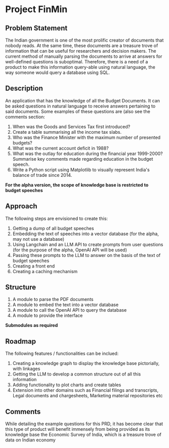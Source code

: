 # Project FinMin

## Problem Statement
The Indian government is one of the most prolific creator of documents that nobody reads. At the same time, these documents are a treasure trove of information that can be useful for researchers and decision makers. The current method of manually parsing the documents to arrive at answers for well-defined questions is suboptimal. Therefore, there is a need of a product to make this information query-able using natural language, the way someone would query a database using SQL.

## Description
An application that has the knowledge of all the Budget Documents. It can be asked questions in natural language to receive answers pertaining to said documents. Some examples of these questions are (also see the comments section:

1. When was the Goods and Services Tax first introduced?
2. Create a table summarising all the income tax slabs.
3. Who was the Finance Minister with the maximum number of presented budgets?
4. What was the current account deficit in 1988?
5. What was the outlay for education during the financial year 1999-2000? Summarise key comments made regarding education in the budget speech.
6. Write a Python script using Matplotlib to visually represent India's balance of trade since 2014.

**For the alpha version, the scope of knowledge base is restricted to budget speeches**

## Approach
The following steps are envisioned to create this:

1. Getting a dump of all budget speeches
2. Embedding the text of speeches into a vector database (for the alpha, may not use a database)
3. Using Langchain and an LLM API to create prompts from user questions (for the purpose of the alpha, OpenAI API will be used)
4. Passing these prompts to the LLM to answer on the basis of the text of budget speeches
5. Creating a front end
6. Creating a caching mechanism

## Structure

1. A module to parse the PDF documents
2. A module to embed the text into a vector database
3. A module to call the OpenAI API to query the database
4. A module to provide the interface

**Submodules as required**

## Roadmap
The following features / functionalities can be inclued:

1. Creating a knowledge graph to display the knowledge base pictorially, with linkages
2. Getting the LLM to develop a common structure out of all this information
3. Adding functionality to plot charts and create tables
4. Extension into other domains such as Financial filings and transcripts, Legal documents and chargesheets, Marketing material repositories etc

## Comments
While detailing the example questions for this PRD, it has become clear that this type of product will benefit immensely from being provided as its knowledge base the Economic Survey of India, which is a treasure trove of data on Indian economy